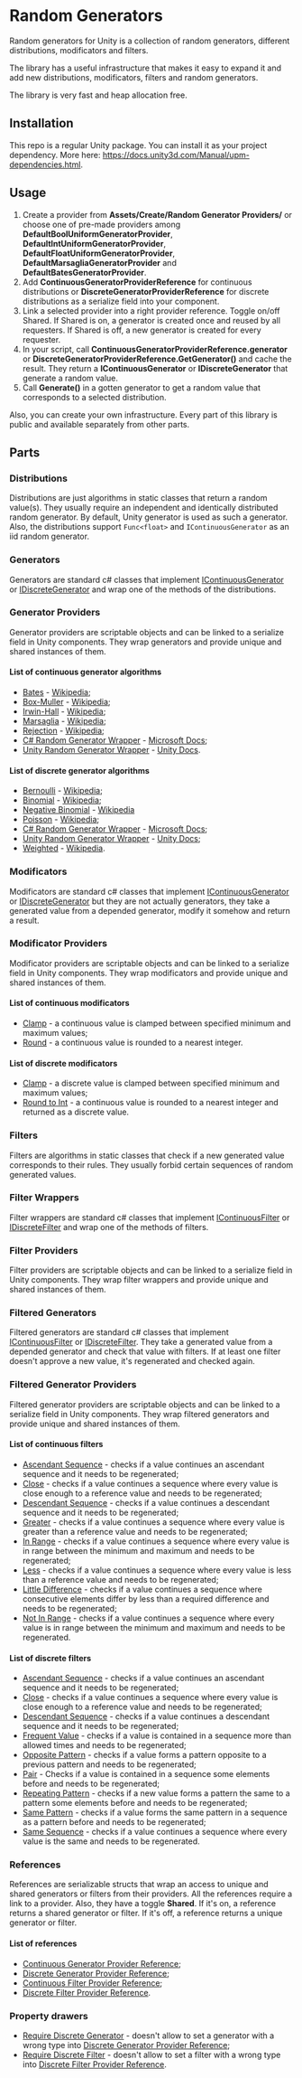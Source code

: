 # Random Generators
Random generators for Unity is a collection of random generators, 
different distributions, modificators and filters.

The library has a useful infrastructure that makes it easy to expand it and add new
distributions, modificators, filters and random generators.

The library is very fast and heap allocation free.

## Installation

This repo is a regular Unity package. You can install it as your project dependency.
More here: https://docs.unity3d.com/Manual/upm-dependencies.html.

## Usage

1. Create a provider from **Assets/Create/Random Generator Providers/** or choose one of
pre-made providers among 
**DefaultBoolUniformGeneratorProvider**, **DefaultIntUniformGeneratorProvider**,
**DefaultFloatUniformGeneratorProvider**, **DefaultMarsagliaGeneratorProvider** and
**DefaultBatesGeneratorProvider**.
2. Add **ContinuousGeneratorProviderReference** for continuous distributions or
**DiscreteGeneratorProviderReference** for discrete distributions as a serialize field
into your component.
3. Link a selected provider into a right provider reference. Toggle on/off Shared.
If Shared is on, a generator is created once and reused by all requesters.
If Shared is off, a new generator is created for every requester.
4. In your script, call **ContinuousGeneratorProviderReference.generator** or
**DiscreteGeneratorProviderReference.GetGenerator<T>()** and cache the result.
They return a **IContinuousGenerator** or **IDiscreteGenerator<T>** that generate
a random value.
5. Call **Generate()** in a gotten generator to get a random value that corresponds to
a selected distribution.

Also, you can create your own infrastructure. Every part of this library is public and
available separately from other parts.

## Parts

### Distributions

Distributions are just algorithms in static classes that return a random value(s).
They usually require an independent and identically distributed random generator.
By default, Unity generator is used as such a generator. 
Also, the distributions support `Func<float>` and `IContinuousGenerator` as an iid random generator.

### Generators

Generators are standard c# classes that implement [IContinuousGenerator](https://github.com/ZorPastaman/Random-Generators/blob/master/Runtime/ContinuousDistributions/IContinuousGenerator.cs)
or [IDiscreteGenerator<T>](https://github.com/ZorPastaman/Random-Generators/blob/master/Runtime/DiscreteDistributions/IDiscreteGenerator.cs)
and wrap one of the methods of the distributions.

### Generator Providers

Generator providers are scriptable objects and can be linked to a serialize field in Unity components.
They wrap generators and provide unique and shared instances of them.

#### List of continuous generator algorithms

- [Bates](https://github.com/ZorPastaman/Random-Generators/tree/master/Runtime/ContinuousDistributions/NormalDistributions/BatesDistribution) -
[Wikipedia](https://en.wikipedia.org/wiki/Bates_distribution);
- [Box-Muller](https://github.com/ZorPastaman/Random-Generators/tree/master/Runtime/ContinuousDistributions/NormalDistributions/BoxMullerDistribution) -
[Wikipedia](https://en.wikipedia.org/wiki/Box%E2%80%93Muller_transform);
- [Irwin-Hall](https://github.com/ZorPastaman/Random-Generators/tree/master/Runtime/ContinuousDistributions/NormalDistributions/IrwinHallDistribution) -
[Wikipedia](https://en.wikipedia.org/wiki/Irwin%E2%80%93Hall_distribution);
- [Marsaglia](https://github.com/ZorPastaman/Random-Generators/tree/master/Runtime/ContinuousDistributions/NormalDistributions/MarsagliaDistribution) -
[Wikipedia](https://en.wikipedia.org/wiki/Marsaglia_polar_method);
- [Rejection](https://github.com/ZorPastaman/Random-Generators/tree/master/Runtime/ContinuousDistributions/IndependentDistributions/AcceptanceRejectionDistribution) -
[Wikipedia](https://en.wikipedia.org/wiki/Rejection_sampling);
- [C# Random Generator Wrapper](https://github.com/ZorPastaman/Random-Generators/tree/master/Runtime/ContinuousDistributions/UniformDistributions/SharpDistribution) -
[Microsoft Docs](https://docs.microsoft.com/en-us/dotnet/api/system.random?view=netframework-4.8);
- [Unity Random Generator Wrapper](https://github.com/ZorPastaman/Random-Generators/tree/master/Runtime/ContinuousDistributions/UniformDistributions/UnityDistribution) -
[Unity Docs](https://docs.unity3d.com/ScriptReference/Random.html).

#### List of discrete generator algorithms

- [Bernoulli](https://github.com/ZorPastaman/Random-Generators/tree/master/Runtime/DiscreteDistributions/BernoulliDistribution) -
[Wikipedia](https://en.wikipedia.org/wiki/Bernoulli_distribution);
- [Binomial](https://github.com/ZorPastaman/Random-Generators/tree/master/Runtime/DiscreteDistributions/BinomialDistribution) -
[Wikipedia](https://en.wikipedia.org/wiki/Binomial_distribution);
- [Negative Binomial](https://github.com/ZorPastaman/Random-Generators/tree/master/Runtime/DiscreteDistributions/NegativeBinomialDistribution) -
[Wikipedia](https://en.wikipedia.org/wiki/Negative_binomial_distribution)
- [Poisson](https://github.com/ZorPastaman/Random-Generators/tree/master/Runtime/DiscreteDistributions/PoissonDistribution) -
[Wikipedia](https://en.wikipedia.org/wiki/Poisson_distribution);
- [C# Random Generator Wrapper](https://github.com/ZorPastaman/Random-Generators/tree/master/Runtime/DiscreteDistributions/SharpDistribution) -
[Microsoft Docs](https://docs.microsoft.com/en-us/dotnet/api/system.random?view=netframework-4.8);
- [Unity Random Generator Wrapper](https://github.com/ZorPastaman/Random-Generators/tree/master/Runtime/DiscreteDistributions/UnityDistribution) -
[Unity Docs](https://docs.unity3d.com/ScriptReference/Random.html);
- [Weighted](https://github.com/ZorPastaman/Random-Generators/tree/master/Runtime/DiscreteDistributions/WeightedDistribution) -
[Wikipedia](https://en.wikipedia.org/wiki/Weight_function).

### Modificators

Modificators are standard c# classes that implement [IContinuousGenerator](https://github.com/ZorPastaman/Random-Generators/blob/master/Runtime/ContinuousDistributions/IContinuousGenerator.cs)
or [IDiscreteGenerator<T>](https://github.com/ZorPastaman/Random-Generators/blob/master/Runtime/DiscreteDistributions/IDiscreteGenerator.cs)
but they are not actually generators, they take a generated value from a depended generator, modify it somehow and return a result.

### Modificator Providers

Modificator providers are scriptable objects and can be linked to a serialize field in Unity components.
They wrap modificators and provide unique and shared instances of them.

#### List of continuous modificators

- [Clamp](https://github.com/ZorPastaman/Random-Generators/tree/master/Runtime/ContinuousDistributions/DistributionModificators/Clamp) -
a continuous value is clamped between specified minimum and maximum values;
- [Round](https://github.com/ZorPastaman/Random-Generators/tree/master/Runtime/ContinuousDistributions/DistributionModificators/Round) -
a continuous value is rounded to a nearest integer.

#### List of discrete modificators

- [Clamp](https://github.com/ZorPastaman/Random-Generators/tree/master/Runtime/DiscreteDistributions/DistributionModificators/Clamp) -
a discrete value is clamped between specified minimum and maximum values;
- [Round to Int](https://github.com/ZorPastaman/Random-Generators/tree/master/Runtime/DiscreteDistributions/DistributionModificators/Round) -
a continuous value is rounded to a nearest integer and returned as a discrete value.

### Filters

Filters are algorithms in static classes that check if a new generated value corresponds to their rules.
They usually forbid certain sequences of random generated values.

### Filter Wrappers

Filter wrappers are standard c# classes that implement [IContinuousFilter](https://github.com/ZorPastaman/Random-Generators/blob/master/Runtime/ContinuousDistributions/DistributionFilters/IContinuousFilter.cs)
or [IDiscreteFilter](https://github.com/ZorPastaman/Random-Generators/blob/master/Runtime/DiscreteDistributions/DistributionFilters/IDiscreteFilter.cs)
and wrap one of the methods of filters.

### Filter Providers

Filter providers are scriptable objects and can be linked to a serialize field in Unity components.
They wrap filter wrappers and provide unique and shared instances of them.

### Filtered Generators

Filtered generators are standard c# classes that implement [IContinuousFilter](https://github.com/ZorPastaman/Random-Generators/blob/master/Runtime/ContinuousDistributions/DistributionFilters/IContinuousFilter.cs)
or [IDiscreteFilter](https://github.com/ZorPastaman/Random-Generators/blob/master/Runtime/DiscreteDistributions/DistributionFilters/IDiscreteFilter.cs).
They take a generated value from a depended generator and check that value with filters.
If at least one filter doesn't approve a new value, it's regenerated and checked again.

### Filtered Generator Providers

Filtered generator providers are scriptable objects and can be linked to a serialize field in Unity components.
They wrap filtered generators and provide unique and shared instances of them.

#### List of continuous filters

- [Ascendant Sequence](https://github.com/ZorPastaman/Random-Generators/tree/master/Runtime/ContinuousDistributions/DistributionFilters/AscendantSequenceFilters) - 
checks if a value continues an ascendant sequence and it needs to be regenerated;
- [Close](https://github.com/ZorPastaman/Random-Generators/tree/master/Runtime/ContinuousDistributions/DistributionFilters/CloseFilters) -
checks if a value continues a sequence where every value is close enough to a reference value and needs to be regenerated;
- [Descendant Sequence](https://github.com/ZorPastaman/Random-Generators/tree/master/Runtime/ContinuousDistributions/DistributionFilters/DescendantSequenceFilters) -
checks if a value continues a descendant sequence and it needs to be regenerated;
- [Greater](https://github.com/ZorPastaman/Random-Generators/tree/master/Runtime/ContinuousDistributions/DistributionFilters/GreaterFilters) -
checks if a value continues a sequence where every value is greater than a reference value and needs to be regenerated;
- [In Range](https://github.com/ZorPastaman/Random-Generators/tree/master/Runtime/ContinuousDistributions/DistributionFilters/InRangeFilters) -
checks if a value continues a sequence where every value is in range between the minimum and maximum and needs to be regenerated;
- [Less](https://github.com/ZorPastaman/Random-Generators/tree/master/Runtime/ContinuousDistributions/DistributionFilters/LessFilters) -
checks if a value continues a sequence where every value is less than a reference value and needs to be regenerated;
- [Little Difference](https://github.com/ZorPastaman/Random-Generators/tree/master/Runtime/ContinuousDistributions/DistributionFilters/LittleDifferenceFilters) -
checks if a value continues a sequence where consecutive elements differ by less than a required difference and needs to be regenerated;
- [Not In Range](https://github.com/ZorPastaman/Random-Generators/tree/master/Runtime/ContinuousDistributions/DistributionFilters/NotInRangeFilters) -
checks if a value continues a sequence where every value is in range between the minimum and maximum and needs to be regenerated.

#### List of discrete filters

- [Ascendant Sequence](https://github.com/ZorPastaman/Random-Generators/tree/master/Runtime/DiscreteDistributions/DistributionFilters/AscendantSequenceFilters) -
checks if a value continues an ascendant sequence and it needs to be regenerated;
- [Close](https://github.com/ZorPastaman/Random-Generators/tree/master/Runtime/DiscreteDistributions/DistributionFilters/CloseFilters) -
checks if a value continues a sequence where every value is close enough to a reference value and needs to be regenerated;
- [Descendant Sequence](https://github.com/ZorPastaman/Random-Generators/tree/master/Runtime/DiscreteDistributions/DistributionFilters/DescendantSequenceFilters) -
checks if a value continues a descendant sequence and it needs to be regenerated;
- [Frequent Value](https://github.com/ZorPastaman/Random-Generators/tree/master/Runtime/DiscreteDistributions/DistributionFilters/FrequentValueFilters) -
checks if a value is contained in a sequence more than allowed times and needs to be regenerated;
- [Opposite Pattern](https://github.com/ZorPastaman/Random-Generators/tree/master/Runtime/DiscreteDistributions/DistributionFilters/OppositePatternFilters) -
checks if a value forms a pattern opposite to a previous pattern and needs to be regenerated;
- [Pair](https://github.com/ZorPastaman/Random-Generators/tree/master/Runtime/DiscreteDistributions/DistributionFilters/PairFilters) -
Checks if a value is contained in a sequence some elements before and needs to be regenerated;
- [Repeating Pattern](https://github.com/ZorPastaman/Random-Generators/tree/master/Runtime/DiscreteDistributions/DistributionFilters/RepeatingPatternFilters) -
checks if a new value forms a pattern the same to a pattern some elements before and needs to be regenerated;
- [Same Pattern](https://github.com/ZorPastaman/Random-Generators/tree/master/Runtime/DiscreteDistributions/DistributionFilters/SamePatternFilters) -
checks if a value forms the same pattern in a sequence as a pattern before and needs to be regenerated;
- [Same Sequence](https://github.com/ZorPastaman/Random-Generators/tree/master/Runtime/DiscreteDistributions/DistributionFilters/SameSequenceFilters) -
checks if a value continues a sequence where every value is the same and needs to be regenerated.

### References

References are serializable structs that wrap an access to unique and shared generators or filters from their providers.
All the references require a link to a provider. Also, they have a toggle **Shared**. 
If it's on, a reference returns a shared generator or filter. If it's off, a reference returns a unique generator or filter.

#### List of references

- [Continuous Generator Provider Reference](https://github.com/ZorPastaman/Random-Generators/blob/master/Runtime/ContinuousDistributions/ContinuousGeneratorProviderReference.cs);
- [Discrete Generator Provider Reference](https://github.com/ZorPastaman/Random-Generators/blob/master/Runtime/DiscreteDistributions/DiscreteGeneratorProviderReference.cs);
- [Continuous Filter Provider Reference](https://github.com/ZorPastaman/Random-Generators/blob/master/Runtime/ContinuousDistributions/DistributionFilters/ContinuousFilterProviderReference.cs);
- [Discrete Filter Provider Reference](https://github.com/ZorPastaman/Random-Generators/blob/master/Runtime/DiscreteDistributions/DistributionFilters/DiscreteFilterProviderReference.cs).

### Property drawers

- [Require Discrete Generator](https://github.com/ZorPastaman/Random-Generators/blob/master/Runtime/PropertyDrawerAttributes/RequireDiscreteGenerator.cs) -
doesn't allow to set a generator with a wrong type into 
[Discrete Generator Provider Reference](https://github.com/ZorPastaman/Random-Generators/blob/master/Runtime/DiscreteDistributions/DiscreteGeneratorProviderReference.cs);
- [Require Discrete Filter](https://github.com/ZorPastaman/Random-Generators/blob/master/Runtime/PropertyDrawerAttributes/RequireDiscreteFilter.cs) -
doesn't allow to set a filter with a wrong type into
[Discrete Filter Provider Reference](https://github.com/ZorPastaman/Random-Generators/blob/master/Runtime/DiscreteDistributions/DistributionFilters/DiscreteFilterProviderReference.cs).
